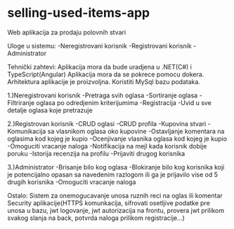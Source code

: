 # selling-used-items-app
Web aplikacija za prodaju polovnih stvari

Uloge u sistemu:
-Neregistrovani korisnik
-Registrovani korisnik
-Administrator

Tehnički zahtevi:
Aplikacija mora da bude uradjena u .NET(C#) i TypeScript(Angular)
Aplikacija mora da se pokrece pomocu dokera.
Arhitektura aplikacije je proizvoljna.
Koristiti MySql bazu podataka.

1.)Neregistrovani korisnik
-Pretraga svih oglasa
-Sortiranje oglasa
-Filtriranje oglasa po odredjenim kriterijumima
-Registracija
-Uvid u sve detalje oglasa koje pretrazuje

2.)Registrovan korisnik
-CRUD oglasi
-CRUD profila
-Kupovina stvari
-Komunikacija sa vlasnikom oglasa oko kupovine
-Ostavljanje komentara na oglasima kod kojeg je kupio
-Ocenjivanje vlasnika oglasa kod kojeg je kupio
-Omoguciti vracanje naloga
-Notifikacija na mejl kada korisnik dobije poruku
-Istorija recenzija na profilu
-Prijaviti drugog korisnika

3.)Administrator
-Brisanje bilo kog oglasa
-Blokiranje bilo kog korisnika koji je potencijalno opasan sa navedenim razlogom ili ga je prijavilo vise od 5 drugih korisnika
-Omoguciti vracanje naloga

Ostalo:
Sistem za onemogucavanje unosa ruznih reci na oglas ili komentar
Security aplikacije(HTTPS komunkacija, sifrovati osetljive podatke pre unosa u bazu, jwt logovanje, jwt autorizacija na frontu, provera jwt prilikom svakog slanja na back, potvrda naloga prilikom registracije...)